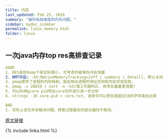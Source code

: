 ```yaml
---
title: 内存
last_updated: Feb 25, 2016
summary: "操作系统维度的内存问题。"
sidebar: mydoc_sidebar
permalink: linux_memory.html
folder: linux
---
```


## 一次java内存top res高排查记录

```yaml
GOOD
1. RES高但dump下来实际很小, 可考虑怀疑堆外内存泄露
2. NMT开启: -XX:NativeMemoryTracking=[off | summary | detail], 默认关闭
3. pmap提供了进程的内存映射。能反映出进程的地址空间和内存状态信息。
4. pmap -x 28659 | sort -n -k3(第三列是RSS, 排序后看着更清楚)
5. 可以利用gcore pid导出core文件进行进一步分析
6. strings -10 core.pid > core.txt, 该命令可以把长度超过10的字符串拉出来

BAD
1. 实际上该文并未解决问题。排查过程最后的结论偏向于推测。 
```
[原文链接](https://heapdump.cn/article/4161842?from=pc)
  
{% include links.html %}
